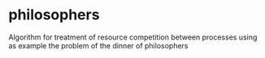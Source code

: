 # philosophers
Algorithm for treatment of resource competition between processes using as example the problem of the dinner of philosophers
